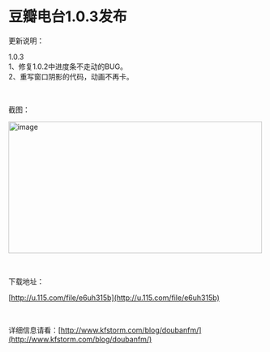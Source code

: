 # 豆瓣电台1.0.3发布

更新说明：

1.0.3    <br />1、修复1.0.2中进度条不走动的BUG。     <br />2、重写窗口阴影的代码，动画不再卡。

&#160;

截图：

[<img style="background-image: none; border-bottom: 0px; border-left: 0px; padding-left: 0px; padding-right: 0px; display: inline; border-top: 0px; border-right: 0px; padding-top: 0px" title="image" border="0" alt="image" src="/attachment/upblog/images/1.0.3_12F6A/image_thumb.jpg" width="500" height="260" />](/attachment/upblog/images/1.0.3_12F6A/image.jpg)

&#160;

下载地址：

[http://u.115.com/file/e6uh315b](http://u.115.com/file/e6uh315b)

&#160;

详细信息请看：[http://www.kfstorm.com/blog/doubanfm/](http://www.kfstorm.com/blog/doubanfm/)
